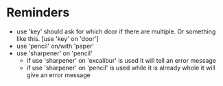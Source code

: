 # Reminders

* use 'key' should ask for which door if there are multiple. Or something like this. [use 'key' on 'door']
* use 'pencil' on/with 'paper'
* use 'sharpener' on 'pencil'
    * if use 'sharpener' on 'excalibur' is used it will tell an error message
    * if use 'sharpener' on 'pencil' is used while it is already whole it will give an error message
